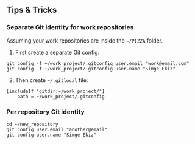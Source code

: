 ## Tips & Tricks

### Separate Git identity for work repositories

Assuming your work repositories are inside the `~/PIZZA` folder.

1. First create a separate Git config:

```
git config -f ~/work_project/.gitconfig user.email "work@email.com"
git config -f ~/work_project/.gitconfig user.name "Simge Ekiz"
```

2. Then create `~/.gitlocal` file:

```
[includeIf "gitdir:~/work_project/"]
    path = ~/work_project/.gitconfig
```

### Per repository Git identity

```
cd ~/new_repository
git config user.email "another@email"
git config user.name "Simge Ekiz"
```
